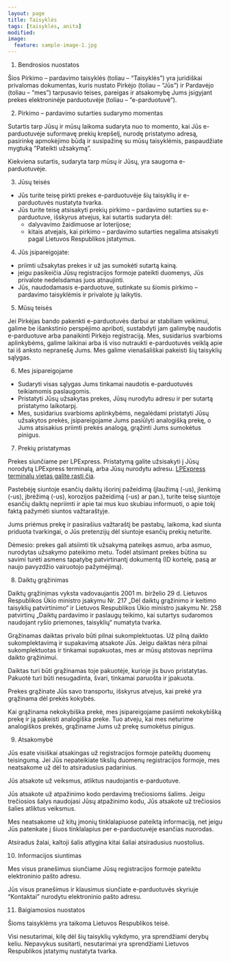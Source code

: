 ```yaml
---
layout: page
title: Taisyklės
tags: [taisyklės, anita]
modified: 
image:
  feature: sample-image-1.jpg
---
```


1. Bendrosios nuostatos

  Šios Pirkimo – pardavimo taisyklės (toliau – “Taisyklės”) yra juridiškai privalomas dokumentas, kuris nustato Pirkėjo (toliau – “Jūs”) ir Pardavėjo (toliau – “mes”) tarpusavio teises, pareigas ir atsakomybę Jums įsigyjant prekes elektroninėje parduotuvėje (toliau – “e-parduotuvė”).

2. Pirkimo – pardavimo sutarties sudarymo momentas

  Sutartis tarp Jūsų ir mūsų laikoma sudaryta nuo to momento, kai Jūs e-parduotuvėje suformavę prekių krepšelį, nurodę pristatymo adresą, pasirinkę apmokėjimo būdą ir susipažinę su mūsų taisyklėmis, paspaudžiate mygtuką “Pateikti užsakymą”.

  Kiekviena sutartis, sudaryta tarp mūsų ir Jūsų, yra saugoma e-parduotuvėje.

3. Jūsų teisės

  * Jūs turite teisę pirkti prekes e-parduotuvėje šių taisyklių ir e-parduotuvės nustatyta tvarka.
  * Jūs turite teisę atsisakyti prekių pirkimo – pardavimo sutarties su e-parduotuve, išskyrus atvejus, kai sutartis sudaryta dėl:
    * dalyvavimo žaidimuose ar loterijose;
    * kitais atvejais, kai pirkimo – pardavimo sutarties negalima atsisakyti pagal Lietuvos Respublikos įstatymus.

4. Jūs įsipareigojate:

  * priimti užsakytas prekes ir už jas sumokėti sutartą kainą.
  * jeigu pasikeičia Jūsų registracijos formoje pateikti duomenys, Jūs privalote nedelsdamas juos atnaujinti.
  * Jūs, naudodamasis e-parduotuve, sutinkate su šiomis pirkimo – pardavimo taisyklėmis ir privalote jų laikytis.

5. Mūsų teisės

  Jei Pirkėjas bando pakenkti e-parduotuvės darbui ar stabiliam veikimui, galime be išankstinio perspėjimo apriboti, sustabdyti jam galimybę naudotis e-parduotuve arba panaikinti Pirkėjo registraciją.
  Mes, susidarius svarbioms aplinkybėms, galime laikinai arba iš viso nutraukti e-parduotuvės veiklą apie tai iš anksto nepranešę Jums.
  Mes galime vienašališkai pakeisti šių taisyklių sąlygas.

6. Mes įsipareigojame

  * Sudaryti visas sąlygas Jums tinkamai naudotis e-parduotuvės teikiamomis paslaugomis.
  * Pristatyti Jūsų užsakytas prekes, Jūsų nurodytu adresu ir per sutartą pristatymo laikotarpį.
  * Mes, susidarius svarbioms aplinkybėms, negalėdami pristatyti Jūsų užsakytos prekės, įsipareigojame Jums pasiūlyti analogišką prekę, o Jums atsisakius priimti prekės analogą, grąžinti Jums sumokėtus pinigus.

7. Prekių pristatymas

  Prekes siunčiame per LPExpress. Pristatymą galite užsisakyti į Jūsų norodytą LPExpress terminalą, arba Jūsų nurodytu adresu. [LPExpress terminalų vietas galite rasti čia](https://www.lpexpress.lt/Savitarnos-terminalai/Vietu-sarasas.html).

  Pastebėję siuntoje esančių daiktų išorinį pažeidimą (įlaužimą (-us), įlenkimą (-us), įbrėžimą (-us), korozijos pažeidimą (-us) ar pan.), turite teisę siuntoje esančių daiktų nepriimti ir apie tai mus kuo skubiau informuoti, o apie tokį faktą pažymėti siuntos važtaraštyje.

  Jums priėmus prekę ir pasirašius važtaraštį be pastabų, laikoma, kad siunta priduota tvarkingai, o Jūs pretenzijų dėl siuntoje esančių prekių neturite.

  Dėmesio: prekes gali atsiimti tik užsakymą pateikęs asmuo, arba asmuo, nurodytas užsakymo pateikimo metu. Todėl atsiimant prekes būtina su savimi turėti asmens tapatybę patvirtinantį dokumentą (ID kortelę, pasą ar naujo pavyzdžio vairuotojo pažymėjimą).

8. Daiktų grąžinimas

  Daiktų grąžinimas vyksta vadovaujantis 2001 m. birželio 29 d. Lietuvos Respublikos Ūkio ministro įsakymu Nr. 217 „Dėl daiktų grąžinimo ir keitimo taisyklių patvirtinimo“ ir Lietuvos Respublikos Ūkio ministro įsakymu Nr. 258 patvirtinų „Daiktų pardavimo ir paslaugų teikimo, kai sutartys sudaromos naudojant ryšio priemones, taisyklių“ numatyta tvarka.

  Grąžinamas daiktas privalo būti pilnai sukomplektuotas. Už pilną daikto sukomplektavimą ir supakavimą atsakote Jūs. Jeigu daiktas nėra pilnai sukomplektuotas ir tinkamai supakuotas, mes ar mūsų atstovas nepriima daikto grąžinimui.

  Daiktas turi būti grąžinamas toje pakuotėje, kurioje jis buvo pristatytas. Pakuotė turi būti nesugadinta, švari, tinkamai paruošta ir įpakuota.

  Prekes grąžinate Jūs savo transportu, išskyrus atvejus, kai prekė yra grąžinama dėl prekės kokybės.

  Kai grąžinama nekokybiška prekė, mes įsipareigojame pasiimti nekokybišką prekę ir ją pakeisti analogiška preke. Tuo atveju, kai mes neturime analogiškos prekės, grąžiname Jums už prekę sumokėtus pinigus.

9. Atsakomybė

  Jūs esate visiškai atsakingas už registracijos formoje pateiktų duomenų teisingumą. Jei Jūs nepateikiate tikslių duomenų registracijos formoje, mes neatsakome už dėl to atsiradusius padarinius.

  Jūs atsakote už veiksmus, atliktus naudojantis e-parduotuve.

  Jūs atsakote už atpažinimo kodo perdavimą trečiosioms šalims. Jeigu trečiosios šalys naudojasi Jūsų atpažinimo kodu, Jūs atsakote už trečiosios šalies atliktus veiksmus.

  Mes neatsakome už kitų įmonių tinklalapiuose pateiktą informaciją, net jeigu Jūs patenkate į šiuos tinklalapius per e-parduotuvėje esančias nuorodas.

  Atsiradus žalai, kaltoji šalis atlygina kitai šaliai atsiradusius nuostolius.

10. Informacijos siuntimas

  Mes visus pranešimus siunčiame Jūsų registracijos formoje pateiktu elektroninio pašto adresu.

  Jūs visus pranešimus ir klausimus siunčiate e-parduotuvės skyriuje “Kontaktai” nurodytu elektroninio pašto adresu.

11. Baigiamosios nuostatos

  Šioms taisyklėms yra taikoma Lietuvos Respublikos teisė.

  Visi nesutarimai, kilę dėl šių taisyklių vykdymo, yra sprendžiami derybų keliu. Nepavykus susitarti, nesutarimai yra sprendžiami Lietuvos Respublikos įstatymų nustatyta tvarka.

